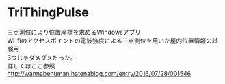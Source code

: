 # TriThingPulse
三点測位により位置座標を求めるWindowsアプリ  
Wi-fiのアクセスポイントの電波強度による三点測位を用いた屋内位置情報の試験用  
3つじゃダメダメだった。  
詳しくはここ参照  
http://wannabehuman.hatenablog.com/entry/2016/07/28/001546